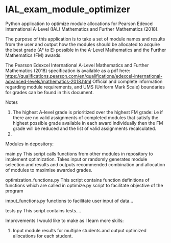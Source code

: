 # IAL_exam_module_optimizer
Python application to optimize module allocations for Pearson Edexcel International A-Level (IAL) Mathematics and Further Mathematics (2018). 

The purpose of this application is to take a set of module names and results from the user and output how the modules should be allocated to acquire the best grade (A* to E) possible in the A-Level Mathematics and the Further Mathematics (FM) awards. 

The Pearson Edexcel International A-Level Mathematics and Further Mathematics (2018) specification is available as a pdf here: https://qualifications.pearson.com/en/qualifications/edexcel-international-advanced-levels/mathematics-2018.html 
Official and complete information regarding module requirements, and UMS (Uniform Mark Scale) boundaries for grades can be found in this document. 

Notes
1. The highest A-level grade is prioritized over the highest FM grade: i.e if there are no valid assignments of completed modules that satisfy the highest possible grade available in each award individually then the FM grade will be reduced and the list of valid assignments recalculated.
2. 





Modules in depository:

main.py
This script calls functions from other modules in repository to implement optimization. Takes input or randomly generates module selection and results and outputs recommended combination and allocation of modules to maximise awarded grades. 

optimization_functions.py
This script contains function definitions of functions which are called in optimize.py script to facilitate objective of the program

imput_functions.py
functions to facilitate user input of data...

tests.py
This script contains tests....

Improvements I would like to make as I learn more skills:
1. Input module results for multiple students and output optimized allocations for each student.


